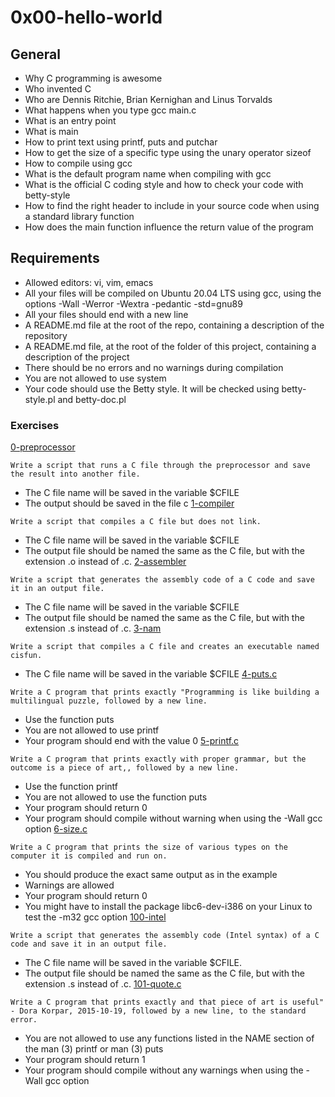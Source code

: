 # 0x00-hello-world
## General
* Why C programming is awesome
* Who invented C
* Who are Dennis Ritchie, Brian Kernighan and Linus Torvalds
* What happens when you type gcc main.c
* What is an entry point
* What is main
* How to print text using printf, puts and putchar
* How to get the size of a specific type using the unary operator sizeof
* How to compile using gcc
* What is the default program name when compiling with gcc
* What is the official C coding style and how to check your code with betty-style
* How to find the right header to include in your source code when using a standard library function
* How does the main function influence the return value of the program

## Requirements
* Allowed editors: vi, vim, emacs
* All your files will be compiled on Ubuntu 20.04 LTS using gcc, using the options -Wall -Werror -Wextra -pedantic -std=gnu89
* All your files should end with a new line
* A README.md file at the root of the repo, containing a description of the repository
* A README.md file, at the root of the folder of this project, containing a description of the project
* There should be no errors and no warnings during compilation
* You are not allowed to use system
* Your code should use the Betty style. It will be checked using betty-style.pl and betty-doc.pl

### Exercises
[0-preprocessor](./0-preprocessor)
```
Write a script that runs a C file through the preprocessor and save the result into another file.
```
* The C file name will be saved in the variable $CFILE
* The output should be saved in the file c
[1-compiler](./1-compiler)
```
Write a script that compiles a C file but does not link.
```
* The C file name will be saved in the variable $CFILE
* The output file should be named the same as the C file, but with the extension .o instead of .c.
[2-assembler](./2-assember)
```
Write a script that generates the assembly code of a C code and save it in an output file.
```
* The C file name will be saved in the variable $CFILE
* The output file should be named the same as the C file, but with the extension .s instead of .c.
[3-nam](./3-name)
```
Write a script that compiles a C file and creates an executable named cisfun.
```
* The C file name will be saved in the variable $CFILE
[4-puts.c](./4-puts.c)
```
Write a C program that prints exactly "Programming is like building a multilingual puzzle, followed by a new line.
```
* Use the function puts
* You are not allowed to use printf
* Your program should end with the value 0
[5-printf.c](./5-printf.c)
```
Write a C program that prints exactly with proper grammar, but the outcome is a piece of art,, followed by a new line.
```
* Use the function printf
* You are not allowed to use the function puts
* Your program should return 0
* Your program should compile without warning when using the -Wall gcc option
[6-size.c](./6-size.c)
```
Write a C program that prints the size of various types on the computer it is compiled and run on.
```
* You should produce the exact same output as in the example
* Warnings are allowed
* Your program should return 0
* You might have to install the package libc6-dev-i386 on your Linux to test the -m32 gcc option
[100-intel](./100-intel)
```
Write a script that generates the assembly code (Intel syntax) of a C code and save it in an output file.
```
* The C file name will be saved in the variable $CFILE.
* The output file should be named the same as the C file, but with the extension .s instead of .c.
[101-quote.c](./101-quote.c)
```
Write a C program that prints exactly and that piece of art is useful" - Dora Korpar, 2015-10-19, followed by a new line, to the standard error.
```
* You are not allowed to use any functions listed in the NAME section of the man (3) printf or man (3) puts
* Your program should return 1
* Your program should compile without any warnings when using the -Wall gcc option
